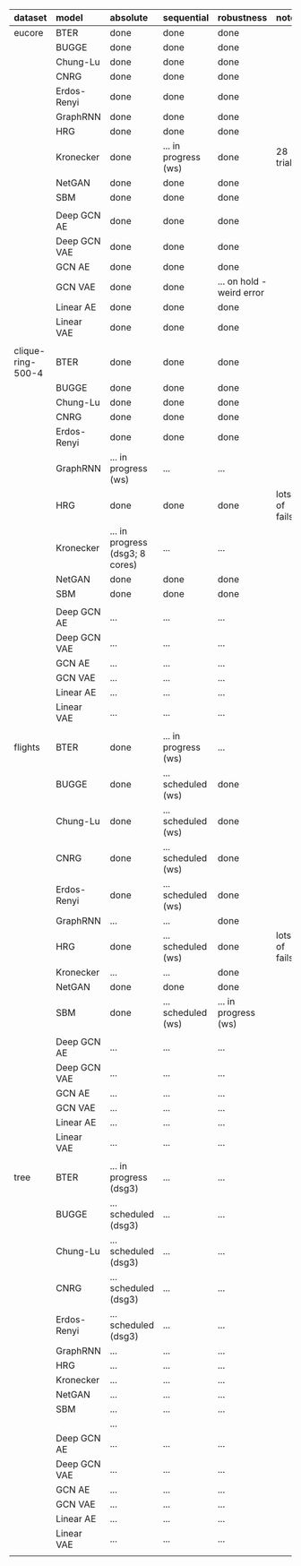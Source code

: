 |    dataset        |        model      |              absolute             |             sequential            |             robustness            |       notes       |
|:----------------- |:----------------- |:--------------------------------- |:--------------------------------- |:--------------------------------- |:----------------- |
| eucore            | BTER              | done                              | done                              | done                              |                   |
|      <i></i>      | BUGGE             | done                              | done                              | done                              |                   |
|      <i></i>      | Chung-Lu          | done                              | done                              | done                              |                   |
|      <i></i>      | CNRG              | done                              | done                              | done                              |                   |
|      <i></i>      | Erdos-Renyi       | done                              | done                              | done                              |                   |
|      <i></i>      | GraphRNN          | done                              | done                              | done                              |                   |
|      <i></i>      | HRG               | done                              | done                              | done                              |                   |
|      <i></i>      | Kronecker         | done                              | ...  in progress (ws)             | done                              | 28 trials         |
|      <i></i>      | NetGAN            | done                              | done                              | done                              |                   |
|      <i></i>      | SBM               | done                              | done                              | done                              |                   |
|      <i></i>      |      <i></i>      |              <i></i>              |              <i></i>              |              <i></i>              |      <i></i>      |
|      <i></i>      | Deep GCN AE       | done                              | done                              | done                              |                   |
|      <i></i>      | Deep GCN VAE      | done                              | done                              | done                              |                   |
|      <i></i>      | GCN AE            | done                              | done                              | done                              |                   |
|      <i></i>      | GCN VAE           | done                              | done                              | ...  on hold - weird error        |                   |
|      <i></i>      | Linear AE         | done                              | done                              | done                              |                   |
|      <i></i>      | Linear VAE        | done                              | done                              | done                              |                   |
|      <i></i>      |      <i></i>      |              <i></i>              |              <i></i>              |              <i></i>              |      <i></i>      |
| clique-ring-500-4 | BTER              | done                              | done                              | done                              |                   |
|      <i></i>      | BUGGE             | done                              | done                              | done                              |                   |
|      <i></i>      | Chung-Lu          | done                              | done                              | done                              |                   |
|      <i></i>      | CNRG              | done                              | done                              | done                              |                   |
|      <i></i>      | Erdos-Renyi       | done                              | done                              | done                              |                   |
|      <i></i>      | GraphRNN          | ...  in progress (ws)             | ...                               | ...                               |                   |
|      <i></i>      | HRG               | done                              | done                              | done                              | lots of fails     |
|      <i></i>      | Kronecker         | ...  in progress (dsg3; 8 cores)  | ...                               | ...                               |                   |
|      <i></i>      | NetGAN            | done                              | done                              | done                              |                   |
|      <i></i>      | SBM               | done                              | done                              | done                              |                   |
|      <i></i>      |      <i></i>      |              <i></i>              |              <i></i>              |              <i></i>              |      <i></i>      |
|      <i></i>      | Deep GCN AE       | ...                               | ...                               | ...                               |                   |
|      <i></i>      | Deep GCN VAE      | ...                               | ...                               | ...                               |                   |
|      <i></i>      | GCN AE            | ...                               | ...                               | ...                               |                   |
|      <i></i>      | GCN VAE           | ...                               | ...                               | ...                               |                   |
|      <i></i>      | Linear AE         | ...                               | ...                               | ...                               |                   |
|      <i></i>      | Linear VAE        | ...                               | ...                               | ...                               |                   |
|      <i></i>      |      <i></i>      |              <i></i>              |              <i></i>              |              <i></i>              |      <i></i>      |
| flights           | BTER              | done                              | ...  in progress (ws)             | ...                               |                   |
|      <i></i>      | BUGGE             | done                              | ...  scheduled (ws)               | done                              |                   |
|      <i></i>      | Chung-Lu          | done                              | ...  scheduled (ws)               | done                              |                   |
|      <i></i>      | CNRG              | done                              | ...  scheduled (ws)               | done                              |                   |
|      <i></i>      | Erdos-Renyi       | done                              | ...  scheduled (ws)               | done                              |                   |
|      <i></i>      | GraphRNN          | ...                               | ...                               | done                              |                   |
|      <i></i>      | HRG               | done                              | ...  scheduled (ws)               | done                              | lots of fails     |
|      <i></i>      | Kronecker         | ...                               | ...                               | done                              |                   |
|      <i></i>      | NetGAN            | done                              | done                              | done                              |                   |
|      <i></i>      | SBM               | done                              | ...  scheduled (ws)               | ...  in progress (ws)             |                   |
|      <i></i>      |      <i></i>      |              <i></i>              |              <i></i>              |              <i></i>              |      <i></i>      |
|      <i></i>      | Deep GCN AE       | ...                               | ...                               | ...                               |                   |
|      <i></i>      | Deep GCN VAE      | ...                               | ...                               | ...                               |                   |
|      <i></i>      | GCN AE            | ...                               | ...                               | ...                               |                   |
|      <i></i>      | GCN VAE           | ...                               | ...                               | ...                               |                   |
|      <i></i>      | Linear AE         | ...                               | ...                               | ...                               |                   |
|      <i></i>      | Linear VAE        | ...                               | ...                               | ...                               |                   |
|      <i></i>      |      <i></i>      |              <i></i>              |              <i></i>              |              <i></i>              |      <i></i>      |
| tree              | BTER              | ... in progress (dsg3)            | ...                               | ...                               |                   |
|      <i></i>      | BUGGE             | ... scheduled (dsg3)              | ...                               | ...                               |                   |
|      <i></i>      | Chung-Lu          | ... scheduled (dsg3)              | ...                               | ...                               |                   |
|      <i></i>      | CNRG              | ... scheduled (dsg3)              | ...                               | ...                               |                   |
|      <i></i>      | Erdos-Renyi       | ... scheduled (dsg3)              | ...                               | ...                               |                   |
|      <i></i>      | GraphRNN          | ...                               | ...                               | ...                               |                   |
|      <i></i>      | HRG               | ...                               | ...                               | ...                               |                   |
|      <i></i>      | Kronecker         | ...                               | ...                               | ...                               |                   |
|      <i></i>      | NetGAN            | ...                               | ...                               | ...                               |                   |
|      <i></i>      | SBM               | ...                               | ...                               | ...                               |                   |
|      <i></i>      |      <i></i>      | ...          <i></i>              |              <i></i>              |              <i></i>              |      <i></i>      |
|      <i></i>      | Deep GCN AE       | ...                               | ...                               | ...                               |                   |
|      <i></i>      | Deep GCN VAE      | ...                               | ...                               | ...                               |                   |
|      <i></i>      | GCN AE            | ...                               | ...                               | ...                               |                   |
|      <i></i>      | GCN VAE           | ...                               | ...                               | ...                               |                   |
|      <i></i>      | Linear AE         | ...                               | ...                               | ...                               |                   |
|      <i></i>      | Linear VAE        | ...                               | ...                               | ...                               |                   |
|      <i></i>      |      <i></i>      |              <i></i>              |              <i></i>              |              <i></i>              |      <i></i>      |
